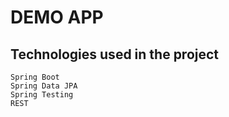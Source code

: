 # DEMO APP

## Technologies used in the project

    Spring Boot
    Spring Data JPA
    Spring Testing
    REST